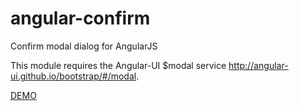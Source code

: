 angular-confirm
===============

Confirm modal dialog for AngularJS

This module requires the Angular-UI $modal service http://angular-ui.github.io/bootstrap/#/modal.

[DEMO](http://schlogen.github.io/angular-confirm)
